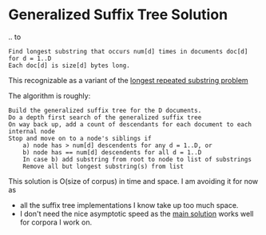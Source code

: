 ﻿Generalized Suffix Tree Solution
================================
.. to

    Find longest substring that occurs num[d] times in documents doc[d] for d = 1..D
    Each doc[d] is size[d] bytes long.

This recognizable as a variant of the
[longest repeated substring problem](http://en.wikipedia.org/wiki/Longest_repeated_substring_problem)

The algorithm is roughly:

    Build the generalized suffix tree for the D documents.
    Do a depth first search of the generalized suffix tree
    On way back up, add a count of descendants for each document to each internal node
    Stop and move on to a node's siblings if
        a) node has > num[d] descendents for any d = 1..D, or
        b) node has == num[d] descendents for all d = 1..D
        In case b) add substring from root to node to list of substrings
        Remove all but longest substring(s) from list

This solution is O(size of corpus) in time and space. I am avoiding it for now as

* all the suffix tree implementations I know take up too much space.
* I don't need the nice asymptotic speed as the [main solution](https://github.com/peterwilliams97/repeats)
works well for corpora I work on.

